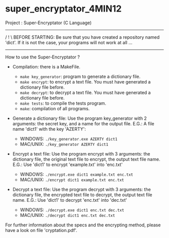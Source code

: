 # super_encryptator_4MIN12
Project : Super-Encryptator (C Language)

----------------------------------

/ ! \ BEFORE STARTING: Be sure that you have created a repository named 'dict'. If it is not the case, your programs will not work at all ...

----------------------------------

How to use the Super-Encryptator ?

* Compilation: there is a MakeFile. 
  	- `make key_generator`: program to generate a dictionary file.
	- `make encrypt`: to encrypt a text file. You must have generated a dictionary file before.
	- `make decrypt`: to decrypt a text file. You must have generated a dictionary file before.
	- `make tests`: to compile the tests program.
	- `make`: compilation of all programs.
	
* Generate a dictionary file:
	Use the program key_generator with 2 arguments: the secret key, and a name for the output file.
	E.G.: A file name 'dict1' with the key 'AZERTY':
	- WINDOWS: `./key_generator.exe AZERTY dict1`
	- MAC/UNIX: `./key_generator AZERTY dict1`
	
* Encrypt a text file: 
	Use the program encrypt with 3 arguments: the dictionary file, the original text file to encrypt, the output text file name.
	E.G.: Use 'dict1' to encrypt 'example.txt' into 'enc.txt'
	- WINDOWS: `./encrypt.exe dict1 example.txt enc.txt`
	- MAC/UNIX: `./encrypt dict1 example.txt enc.txt`
		
* Decrypt a text file: 
	Use the program decrypt with 3 arguments: the dictionary file, the encrypted text file to decrypt, the output text file name.
	E.G.: Use 'dict1' to decrypt 'enc.txt' into 'dec.txt'
	- WINDOWS: `./decrypt.exe dict1 enc.txt dec.txt`
	- MAC/UNIX: `./decrypt dict1 enc.txt dec.txt`
		
For further information about the specs and the encrypting method, please have a look on file 'cryptation.pdf'.
